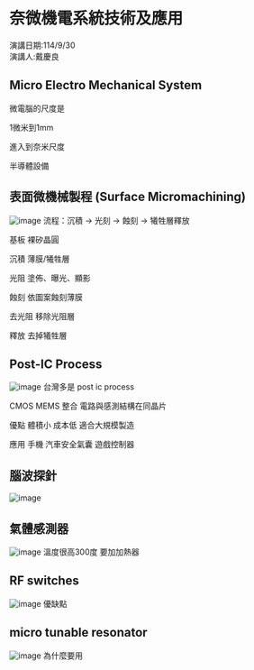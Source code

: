 # 奈微機電系統技術及應用
演講日期:114/9/30\
演講人:戴慶良

## Micro Electro Mechanical System
微電腦的尺度是

1微米到1mm

進入到奈米尺度

半導體設備

## 表面微機械製程 (Surface Micromachining)
 ![image](https://github.com/p257416000/114_1_seminar/blob/main/9-30/IMG_20250930_133826.jpg)
流程：沉積 -> 光刻 -> 蝕刻 -> 犧牲層釋放

基板 裸矽晶圓

沉積 薄膜/犧牲層

光阻 塗佈、曝光、顯影

蝕刻 依圖案蝕刻薄膜

去光阻 移除光阻層

釋放 去掉犧牲層




## Post-IC Process
 ![image](https://github.com/p257416000/114_1_seminar/blob/main/9-30/IMG_20250930_134734.jpg)
台灣多是 post ic process



CMOS  MEMS 整合 電路與感測結構在同晶片

優點 體積小 成本低 適合大規模製造

應用 手機 汽車安全氣囊 遊戲控制器






 

## 腦波探針
![image](https://github.com/p257416000/114_1_seminar/blob/main/9-30/IMG_20250930_140340.jpg)
 

## 氣體感測器 
![image](https://github.com/p257416000/114_1_seminar/blob/main/9-30/IMG_20250930_140417.jpg)
溫度很高300度 要加加熱器

 

## RF switches
![image](https://github.com/p257416000/114_1_seminar/blob/main/9-30/IMG_20250930_140733.jpg)
優缺點
## micro tunable resonator

![image](https://github.com/p257416000/114_1_seminar/blob/main/9-30/IMG_20250930_143537.jpg)
為什麼要用


